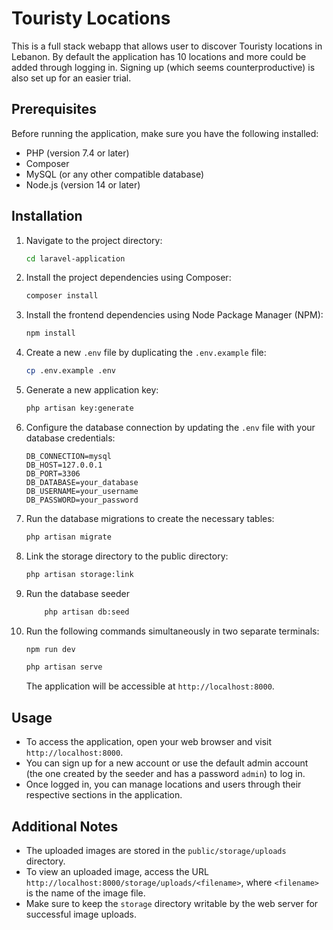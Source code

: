 # Touristy Locations

This is a full stack webapp that allows user to discover Touristy locations in Lebanon.
By default the application has 10 locations and more could be added through logging in. Signing up (which seems counterproductive) is also set up for an easier trial.

## Prerequisites

Before running the application, make sure you have the following installed:

- PHP (version 7.4 or later)
- Composer
- MySQL (or any other compatible database)
- Node.js (version 14 or later)

## Installation

1. Navigate to the project directory:

   ```bash
   cd laravel-application
   ```

2. Install the project dependencies using Composer:

   ```bash
   composer install
   ```

3. Install the frontend dependencies using Node Package Manager (NPM):

   ```bash
   npm install
   ```

4. Create a new `.env` file by duplicating the `.env.example` file:

   ```bash
   cp .env.example .env
   ```

5. Generate a new application key:

   ```bash
   php artisan key:generate
   ```

6. Configure the database connection by updating the `.env` file with your database credentials:

   ```
   DB_CONNECTION=mysql
   DB_HOST=127.0.0.1
   DB_PORT=3306
   DB_DATABASE=your_database
   DB_USERNAME=your_username
   DB_PASSWORD=your_password
   ```

7. Run the database migrations to create the necessary tables:

   ```bash
   php artisan migrate
   ```

8. Link the storage directory to the public directory:

   ```bash
   php artisan storage:link
   ```

9. Run the database seeder

    ```bash 
        php artisan db:seed
    ```

10. Run the following commands simultaneously in two separate terminals:

    ```bash
    npm run dev
    ```

    ```bash
    php artisan serve
    ```

    The application will be accessible at `http://localhost:8000`.

## Usage

- To access the application, open your web browser and visit `http://localhost:8000`.
- You can sign up for a new account or use the default admin account (the one created by the seeder and has a password `admin`) to log in.
- Once logged in, you can manage locations and users through their respective sections in the application.

## Additional Notes

- The uploaded images are stored in the `public/storage/uploads` directory.
- To view an uploaded image, access the URL `http://localhost:8000/storage/uploads/<filename>`, where `<filename>` is the name of the image file.
- Make sure to keep the `storage` directory writable by the web server for successful image uploads.

